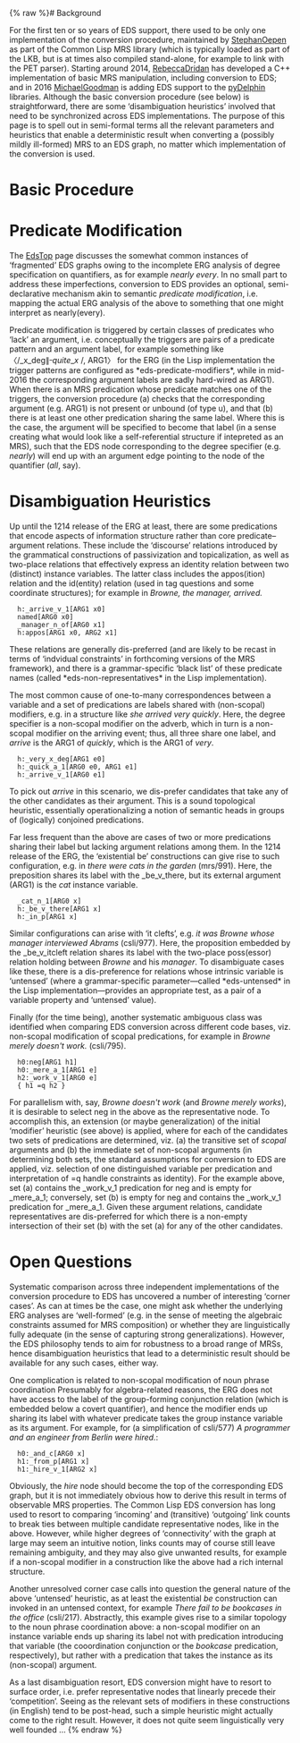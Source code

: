 {% raw %}# Background

For the first ten or so years of EDS support, there used to be only one
implementation of the conversion procedure, maintained by
[StephanOepen](../StephanOepen) as part of the Common Lisp MRS library
(which is typically loaded as part of the LKB, but is at times also
compiled stand-alone, for example to link with the PET parser). Starting
around 2014, [RebeccaDridan](../RebeccaDridan) has developed a C++
implementation of basic MRS manipulation, including conversion to EDS;
and in 2016 [MichaelGoodman](../MichaelGoodman) is adding EDS support to
the [pyDelphin](https://github.com/delph-in/pydelphin) libraries.
Although the basic conversion procedure (see below) is straightforward,
there are some ‘disambiguation heuristics’ involved that need to be
synchronized across EDS implementations. The purpose of this page is to
spell out in semi-formal terms all the relevant parameters and
heuristics that enable a deterministic result when converting a
(possibly mildly ill-formed) MRS to an EDS graph, no matter which
implementation of the conversion is used.

# Basic Procedure

# Predicate Modification

The [EdsTop](../EdsTop) page discusses the somewhat common instances of
‘fragmented’ EDS graphs owing to the incomplete ERG analysis of degree
specification on quantifiers, as for example *nearly every*. In no small
part to address these imperfections, conversion to EDS provides an
optional, semi-declarative mechanism akin to semantic *predicate
modification*, i.e. mapping the actual ERG analysis of the above to
something that one might interpret as nearly(every).

Predicate modification is triggered by certain classes of predicates who
‘lack’ an argument, i.e. conceptually the triggers are pairs of a
predicate pattern and an argument label, for example something like
〈/\_x\_deg$\|^\_quite\_x$ /, ARG1〉 for the ERG (in the Lisp
implementation the trigger patterns are configured as
\*eds-predicate-modifiers\*, while in mid-2016 the corresponding
argument labels are sadly hard-wired as ARG1). When there is an MRS
predication whose predicate matches one of the triggers, the conversion
procedure (a) checks that the corresponding argument (e.g. ARG1) is not
present or unbound (of type u), and that (b) there is at least one other
predication sharing the same label. Where this is the case, the argument
will be specified to become that label (in a sense creating what would
look like a self-referential structure if intepreted as an MRS), such
that the EDS node corresponding to the degree specifier (e.g. *nearly*)
will end up with an argument edge pointing to the node of the quantifier
(*all*, say).

# Disambiguation Heuristics

Up until the 1214 release of the ERG at least, there are some
predications that encode aspects of information structure rather than
core predicate–argument relations. These include the ‘discourse’
relations introduced by the grammatical constructions of passivization
and topicalization, as well as two-place relations that effectively
express an identity relation between two (distinct) instance variables.
The latter class includes the appos(ition) relation and the id(entity)
relation (used in tag questions and some coordinate structures); for
example in *Browne, the manager, arrived.*

      h:_arrive_v_1[ARG1 x0]
      named[ARG0 x0]
      _manager_n_of[ARG0 x1]
      h:appos[ARG1 x0, ARG2 x1]

These relations are generally dis-preferred (and are likely to be recast
in terms of ‘indvidual constraints’ in forthcoming versions of the MRS
framework), and there is a grammar-specific ‘black list’ of these
predicate names (called \*eds-non-representatives\* in the Lisp
implementation).

The most common cause of one-to-many correspondences between a variable
and a set of predications are labels shared with (non-scopal) modifiers,
e.g. in a structure like *she arrived very quickly*. Here, the degree
specifier is a non-scopal modifier on the adverb, which in turn is a
non-scopal modifier on the arriving event; thus, all three share one
label, and *arrive* is the ARG1 of *quickly*, which is the ARG1 of
*very*.

      h:_very_x_deg[ARG1 e0]
      h:_quick_a_1[ARG0 e0, ARG1 e1]
      h:_arrive_v_1[ARG0 e1]

To pick out *arrive* in this scenario, we dis-prefer candidates that
take any of the other candidates as their argument. This is a sound
topological heuristic, essentially operationalizing a notion of semantic
heads in groups of (logically) conjoined predications.

Far less frequent than the above are cases of two or more predications
sharing their label but lacking argument relations among them. In the
1214 release of the ERG, the ‘existential be’ constructions can give
rise to such configuration, e.g. in *there were cats in the garden*
(mrs/991). Here, the preposition shares its label with the
\_be\_v\_there, but its external argument (ARG1) is the *cat* instance
variable.

      _cat_n_1[ARG0 x]
      h:_be_v_there[ARG1 x]
      h:_in_p[ARG1 x]

Similar configurations can arise with ‘it clefts’, e.g. *it was Browne
whose manager interviewed Abrams* (csli/977). Here, the proposition
embedded by the \_be\_v\_itcleft relation shares its label with the
two-place poss(essor) relation holding between *Browne* and his
*manager*. To disambiguate cases like these, there is a dis-preference
for relations whose intrinsic variable is ‘untensed’ (where a
grammar-specific parameter—called \*eds-untensed\* in the Lisp
implementation—provides an appropriate test, as a pair of a variable
property and ‘untensed’ value).

Finally (for the time being), another systematic ambiguous class was
identified when comparing EDS conversion across different code bases,
viz. non-scopal modification of scopal predications, for example in
*Browne merely doesn't work.* (csli/795).

      h0:neg[ARG1 h1]
      h0:_mere_a_1[ARG1 e]
      h2:_work_v_1[ARG0 e]
      { h1 =q h2 }

For parallelism with, say, *Browne doesn't work* (and *Browne merely
works*), it is desirable to select neg in the above as the
representative node. To accomplish this, an extension (or maybe
generalization) of the initial ‘modifier’ heuristic (see above) is
applied, where for each of the candidates two sets of predications are
determined, viz. (a) the transitive set of *scopal* arguments and (b)
the immediate set of non-scopal arguments (in determining both sets, the
standard assumptions for conversion to EDS are applied, viz. selection
of one distinguished variable per predication and interpretation of =q
handle constraints as identity). For the example above, set (a) contains
the \_work\_v\_1 predication for neg and is empty for \_mere\_a\_1;
conversely, set (b) is empty for neg and contains the \_work\_v\_1
predication for \_mere\_a\_1. Given these argument relations, candidate
representatives are dis-preferred for which there is a non-empty
intersection of their set (b) with the set (a) for any of the other
candidates.

# Open Questions

Systematic comparison across three independent implementations of the
conversion procedure to EDS has uncovered a number of interesting
‘corner cases’. As can at times be the case, one might ask whether the
underlying ERG analyses are ‘well-formed’ (e.g. in the sense of meeting
the algebraic constraints assumed for MRS composition) or whether they
are linguistically fully adequate (in the sense of capturing strong
generalizations). However, the EDS philosophy tends to aim for
robustness to a broad range of MRSs, hence disambiguation heuristics
that lead to a deterministic result should be available for any such
cases, either way.

One complication is related to non-scopal modification of noun phrase
coordination Presumably for algebra-related reasons, the ERG does not
have access to the label of the group-forming conjunction relation
(which is embedded below a covert quantifier), and hence the modifier
ends up sharing its label with whatever predicate takes the group
instance variable as its argument. For example, for (a simplification of
csli/577) *A programmer and an engineer from Berlin were hired.*:

      h0:_and_c[ARG0 x]
      h1:_from_p[ARG1 x]
      h1:_hire_v_1[ARG2 x]

Obviously, the *hire* node should become the top of the corresponding
EDS graph, but it is not immediately obvious how to derive this result
in terms of observable MRS properties. The Common Lisp EDS conversion
has long used to resort to comparing ‘incoming’ and (transitive)
‘outgoing’ link counts to break ties between multiple candidate
representative nodes, like in the above. However, while higher degrees
of ‘connectivity’ with the graph at large may seem an intuitive notion,
links counts may of course still leave remaining ambiguity, and they may
also give unwanted results, for example if a non-scopal modifier in a
construction like the above had a rich internal structure.

Another unresolved corner case calls into question the general nature of
the above ‘untensed’ heuristic, as at least the existential *be*
construction can invoked in an untensed context, for example *There fail
to be bookcases in the office* (csli/217). Abstractly, this example
gives rise to a similar topology to the noun phrase coordination above:
a non-scopal modifier on an instance variable ends up sharing its label
not with predication introducing that variable (the cooordination
conjunction or the *bookcase* predication, respectively), but rather
with a predication that takes the instance as its (non-scopal) argument.

As a last disambiguation resort, EDS conversion might have to resort to
surface order, i.e. prefer representative nodes that linearly precede
their ‘competition’. Seeing as the relevant sets of modifiers in these
constructions (in English) tend to be post-head, such a simple heuristic
might actually come to the right result. However, it does not quite seem
linguistically very well founded ...
{% endraw %}